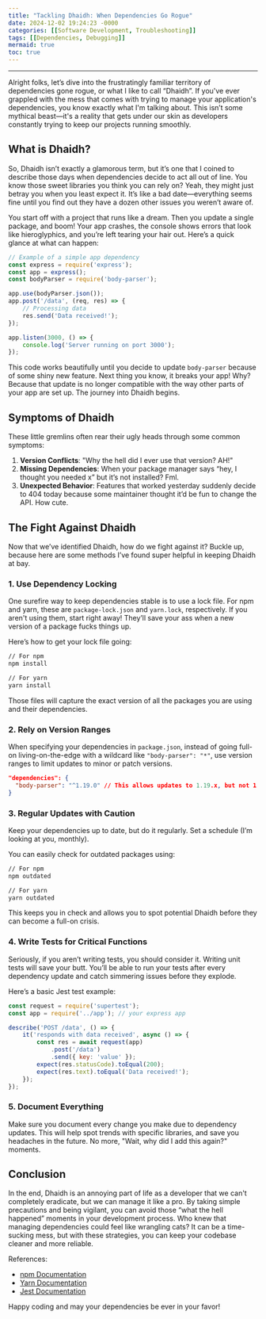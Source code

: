 ```yaml
---
title: "Tackling Dhaidh: When Dependencies Go Rogue"
date: 2024-12-02 19:24:23 -0000
categories: [[Software Development, Troubleshooting]]
tags: [[Dependencies, Debugging]]
mermaid: true
toc: true
---
```


---

Alright folks, let’s dive into the frustratingly familiar territory of dependencies gone rogue, or what I like to call “Dhaidh”. If you've ever grappled with the mess that comes with trying to manage your application's dependencies, you know exactly what I'm talking about. This isn’t some mythical beast—it's a reality that gets under our skin as developers constantly trying to keep our projects running smoothly.

## What is Dhaidh?

So, Dhaidh isn’t exactly a glamorous term, but it’s one that I coined to describe those days when dependencies decide to act all out of line. You know those sweet libraries you think you can rely on? Yeah, they might just betray you when you least expect it. It’s like a bad date—everything seems fine until you find out they have a dozen other issues you weren’t aware of.

You start off with a project that runs like a dream. Then you update a single package, and boom! Your app crashes, the console shows errors that look like hieroglyphics, and you’re left tearing your hair out. Here’s a quick glance at what can happen:

```javascript
// Example of a simple app dependency
const express = require('express');
const app = express();
const bodyParser = require('body-parser');

app.use(bodyParser.json());
app.post('/data', (req, res) => {
    // Processing data
    res.send('Data received!');
});

app.listen(3000, () => {
    console.log('Server running on port 3000');
});
```

This code works beautifully until you decide to update `body-parser` because of some shiny new feature. Next thing you know, it breaks your app! Why? Because that update is no longer compatible with the way other parts of your app are set up. The journey into Dhaidh begins. 

## Symptoms of Dhaidh

These little gremlins often rear their ugly heads through some common symptoms:

1. **Version Conflicts**: "Why the hell did I ever use that version? AH!"
2. **Missing Dependencies**: When your package manager says “hey, I thought you needed x” but it’s not installed? Fml.
3. **Unexpected Behavior**: Features that worked yesterday suddenly decide to 404 today because some maintainer thought it’d be fun to change the API. How cute.

## The Fight Against Dhaidh

Now that we’ve identified Dhaidh, how do we fight against it? Buckle up, because here are some methods I’ve found super helpful in keeping Dhaidh at bay.

### 1. Use Dependency Locking

One surefire way to keep dependencies stable is to use a lock file. For npm and yarn, these are `package-lock.json` and `yarn.lock`, respectively. If you aren't using them, start right away! They’ll save your ass when a new version of a package fucks things up. 

Here’s how to get your lock file going:

```bash
// For npm
npm install

// For yarn
yarn install
```

Those files will capture the exact version of all the packages you are using and their dependencies.

### 2. Rely on Version Ranges

When specifying your dependencies in `package.json`, instead of going full-on living-on-the-edge with a wildcard like `"body-parser": "*"`, use version ranges to limit updates to minor or patch versions.

```json
"dependencies": {
  "body-parser": "^1.19.0" // This allows updates to 1.19.x, but not 1.20.0
}
```

### 3. Regular Updates with Caution

Keep your dependencies up to date, but do it regularly. Set a schedule (I’m looking at you, monthly). 

You can easily check for outdated packages using:

```bash
// For npm
npm outdated

// For yarn
yarn outdated
```

This keeps you in check and allows you to spot potential Dhaidh before they can become a full-on crisis.

### 4. Write Tests for Critical Functions

Seriously, if you aren’t writing tests, you should consider it. Writing unit tests will save your butt. You’ll be able to run your tests after every dependency update and catch simmering issues before they explode.

Here’s a basic Jest test example:

```javascript
const request = require('supertest');
const app = require('../app'); // your express app

describe('POST /data', () => {
    it('responds with data received', async () => {
        const res = await request(app)
            .post('/data')
            .send({ key: 'value' });
        expect(res.statusCode).toEqual(200);
        expect(res.text).toEqual('Data received!');
    });
});
```

### 5. Document Everything

Make sure you document every change you make due to dependency updates. This will help spot trends with specific libraries, and save you headaches in the future. No more, "Wait, why did I add this again?" moments.

## Conclusion 

In the end, Dhaidh is an annoying part of life as a developer that we can't completely eradicate, but we can manage it like a pro. By taking simple precautions and being vigilant, you can avoid those “what the hell happened” moments in your development process. Who knew that managing dependencies could feel like wrangling cats? It can be a time-sucking mess, but with these strategies, you can keep your codebase cleaner and more reliable.

References:
- [npm Documentation](https://docs.npmjs.com/)
- [Yarn Documentation](https://classic.yarnpkg.com/en/docs/)
- [Jest Documentation](https://jestjs.io/docs/getting-started)
  
Happy coding and may your dependencies be ever in your favor!
